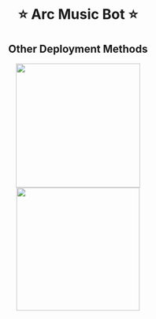 <h1 align= center><b>⭐️ Arc Music Bot ⭐️</b></h1>


  
<h2 align="center">
   Other Deployment Methods
</h2>

<p align="center">
<a href="https://railway.app/new/template?template=https://github.com/kishannn07/vc in&envs=BOT_TOKEN%2CAPI_ID%2CAPI_HASH%2CSTRING_SESSION%2CSUDO_USERS%2COWNER_ID%2CDURATION_LIMIT%2CSUPPORT_CHANNEL%2CMONGO_DB_URI%2CLOG_GROUP_ID%2CASSISTANT_PREFIX%2CMUSIC_BOT_NAME%2CSUPPORT_GROUP&optionalEnvs=SUPPORT_CHANNEL%2CSUPPORT_GROUP"><img src="https://img.shields.io/badge/Deploy%20To%20Railway-blueviolet?style=for-the-badge&logo=railway" width="252""/</a>
<a href="https://dashboard.heroku.com/new?template=https://github.com/kishannn07/vc"><img src="https://img.shields.io/badge/Deploy%20To%20Heroku-blueviolet?style=for-the-badge&logo=heroku" width="250""/</a>  

</p>
